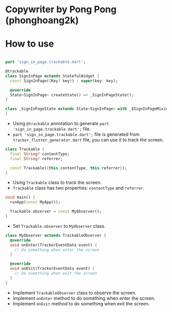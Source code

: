# Copywriter by Pong Pong (phonghoang2k)

# How to use

```dart

part 'sign_in_page.trackable.dart';

@trackable
class SignInPage extends StatefulWidget {
  const SignInPage({Key? key}) : super(key: key);

  @override
  State<SignInPage> createState() => _SignInPageState();
}

class _SignInPageState extends State<SignInPage> with _$SignInPageMixin {
}
```

- Using `@trackable` annotation to generate `part 'sign_in_page.trackable.dart';` file.
- `part 'sign_in_page.trackable.dart';` file is generated from `tracker_flutter_generator.dart`
  file, you can use it to track the screen.

```dart
class Trackable {
  final String? contentType;
  final String? referrer;

  const Trackable({this.contentType, this.referrer});
}

```

- Using `Trackable` class to track the screen.
- `Trackable` class has two properties: `contentType` and `referrer`.

```dart
void main() {
  runApp(const MyApp());

  Trackable.observer = const MyObserver();
}
```

- Set `Trackable.observer` to `MyObserver` class.

```dart
class MyObserver extends TrackableObserver {
  @override
  void onEnter(TrackerEventData event) {
    // Do something when enter the screen
  }

  @override
  void onExit(TrackerEventData event) {
    // Do something when exit the screen
  }
}
```

- Implement `TrackableObserver` class to observe the screen.
- Implement `onEnter` method to do something when enter the screen.
- Implement `onExit` method to do something when exit the screen.


